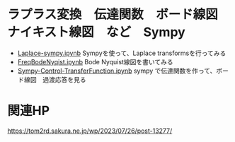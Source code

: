 # ラプラス変換　伝達関数　ボード線図　ナイキスト線図　など　Sympy
- [Laplace-sympy.ipynb](https://github.com/tom2rd/EMC-sim/blob/master/impedance.py/Laplace-impedance/Laplase-sympy.ipynb)
   Sympyを使って、Laplace transformsを行ってみる
- [FreqBodeNyqist.ipynb](https://github.com/tom2rd/EMC-sim/blob/master/impedance.py/Laplace-impedance/FreqBodeNyqist.ipynb)
  Bode Nyquist線図を書いてみる
- [Sympy-Control-TransferFunction.ipynb](https://github.com/tom2rd/EMC-sim/blob/master/impedance.py/Laplace-impedance/Sympy-Control-TransferFunction.ipynb)
  sympy で伝達関数を作って、ボード線図　過渡応答を見る



# 関連HP  
https://tom2rd.sakura.ne.jp/wp/2023/07/26/post-13277/  
